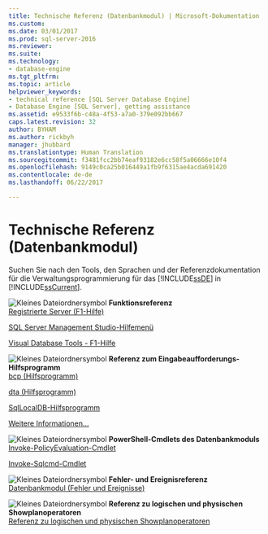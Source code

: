 ```yaml
---
title: Technische Referenz (Datenbankmodul) | Microsoft-Dokumentation
ms.custom: 
ms.date: 03/01/2017
ms.prod: sql-server-2016
ms.reviewer: 
ms.suite: 
ms.technology:
- database-engine
ms.tgt_pltfrm: 
ms.topic: article
helpviewer_keywords:
- technical reference [SQL Server Database Engine]
- Database Engine [SQL Server], getting assistance
ms.assetid: e9533f6b-c48a-4f53-a7a0-379e092bb667
caps.latest.revision: 32
author: BYHAM
ms.author: rickbyh
manager: jhubbard
ms.translationtype: Human Translation
ms.sourcegitcommit: f3481fcc2bb74eaf93182e6cc58f5a06666e10f4
ms.openlocfilehash: 9149c0ca25b016449a1fb9f6315ae4acda691420
ms.contentlocale: de-de
ms.lasthandoff: 06/22/2017

---
```

# <a name="technical-reference-database-engine"></a>Technische Referenz (Datenbankmodul)
  Suchen Sie nach den Tools, den Sprachen und der Referenzdokumentation für die Verwaltungsprogrammierung für das [!INCLUDE[ssDE](../includes/ssde-md.md)] in [!INCLUDE[ssCurrent](../includes/sscurrent-md.md)].  
  
 ![Kleines Dateiordnersymbol](../analysis-services/media/filefolder-small.png "Small File Folder Icon") **Funktionsreferenz**  
 [Registrierte Server (F1-Hilfe)](../tools/sql-server-management-studio/registered-servers-f1-help.md)  
  
 [SQL Server Management Studio-Hilfemenü](http://msdn.microsoft.com/library/5b8b2e45-bee6-42c8-93d6-31432f4d5699)  
  
 [Visual Database Tools - F1-Hilfe](http://msdn.microsoft.com/library/79d15b47-6759-4f48-b9ac-2c86a3cd9980)  
  
 ![Kleines Dateiordnersymbol](../analysis-services/media/filefolder-small.png "Small File Folder Icon") **Referenz zum Eingabeaufforderungs-Hilfsprogramm**  
 [bcp (Hilfsprogramm)](../tools/bcp-utility.md)  
  
 [dta (Hilfsprogramm)](../tools/dta/dta-utility.md)  
  
 [SqlLocalDB-Hilfsprogramm](../tools/sqllocaldb-utility.md)  
  
 [Weitere Informationen…](../tools/command-prompt-utility-reference-database-engine.md)  
  
 ![Kleines Dateiordnersymbol](../analysis-services/media/filefolder-small.png "Small File Folder Icon") **PowerShell-Cmdlets des Datenbankmoduls**  
 [Invoke-PolicyEvaluation-Cmdlet](../powershell/invoke-policyevaluation-cmdlet.md)  
  
 [Invoke-Sqlcmd-Cmdlet](../powershell/invoke-sqlcmd-cmdlet.md)  
  
 ![Kleines Dateiordnersymbol](../analysis-services/media/filefolder-small.png "Small File Folder Icon") **Fehler- und Ereignisreferenz**  
 [Datenbankmodul (Fehler und Ereignisse)](../relational-databases/errors-events/database-engine-events-and-errors.md)  
  
 ![Kleines Dateiordnersymbol](../analysis-services/media/filefolder-small.png "Small File Folder Icon") **Referenz zu logischen und physischen Showplanoperatoren**  
 [Referenz zu logischen und physischen Showplanoperatoren](../relational-databases/showplan-logical-and-physical-operators-reference.md)  
  
  
